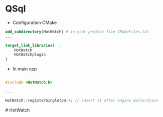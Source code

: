 # QSql


* Configuration CMake


```cmake
add_subdirectory(HotWatch) # in your project file CMakeFiles.txt
... 

target_link_libraries(...
	HotWatch
	HotWatchplugin
)
```
- In main cpp

```c++

#include <HotWatch.h>

...

HotWatch::registerSingleton(); // insert it after engine declaration

```

#   H o t W a t c h 
